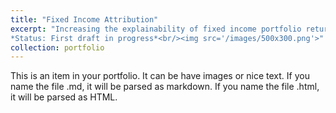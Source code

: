 ```yaml
---
title: "Fixed Income Attribution"
excerpt: "Increasing the explainability of fixed income portfolio returns. <br>
*Status: First draft in progress*<br/><img src='/images/500x300.png'>"
collection: portfolio
---
```


This is an item in your portfolio. It can be have images or nice text. If you name the file .md, it will be parsed as markdown. If you name the file .html, it will be parsed as HTML. 
